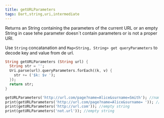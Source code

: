 ```yaml
---
title: getURLParameters
tags: Dart,string,uri,intermediate
---
```

Returns an String containing the parameters of the current URL or an empty String in case tehe parameter doesn´t contain parameters or is not a proper URI.

Use `String` concatanation and `Map<String, String> get queryParameters` to decode key and value from de url.

```dart
String getURLParameters (String url) {
  String str = '';
  Uri.parse(url).queryParameters.forEach((k, v) {
    str += ('$k: $v ');
  });
  return str;
}
```

```dart
getURLParameters('http://url.com/page?name=Alice&surname=Smith'); //name: Alice surname: Smith
print(getURLParameters('http://url.com/page?name=Alice&surname= ')); //name: Alice surname:  
print(getURLParameters('http://url.com')); //empty string
print(getURLParameters('not.url')); //empty string
```
